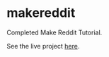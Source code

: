 # makereddit

Completed Make Reddit Tutorial.

See the live project [here](https://sheltered-river-18082.herokuapp.com/).



